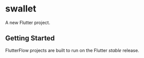 # swallet

A new Flutter project.

## Getting Started

FlutterFlow projects are built to run on the Flutter _stable_ release.

